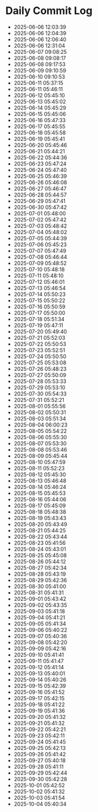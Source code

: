 # Daily Commit Log
- 2025-06-06 12:03:39
- 2025-06-06 12:04:39
- 2025-06-06 12:06:40
- 2025-06-06 12:31:04
- 2025-06-07 09:08:25
- 2025-06-08 09:08:17
- 2025-06-08 09:17:53
- 2025-06-09 09:10:59
- 2025-06-10 09:10:53
- 2025-06-11 05:37:15
- 2025-06-11 05:46:11
- 2025-06-12 05:45:10
- 2025-06-13 05:45:02
- 2025-06-14 05:45:29
- 2025-06-15 05:45:06
- 2025-06-16 05:47:33
- 2025-06-17 05:45:55
- 2025-06-18 05:45:58
- 2025-06-19 05:45:41
- 2025-06-20 05:45:46
- 2025-06-21 05:44:21
- 2025-06-22 05:44:36
- 2025-06-23 05:47:24
- 2025-06-24 05:47:40
- 2025-06-25 05:46:39
- 2025-06-26 05:46:08
- 2025-06-27 05:46:47
- 2025-06-28 05:44:57
- 2025-06-29 05:47:41
- 2025-06-30 05:47:42
- 2025-07-01 05:48:00
- 2025-07-02 05:47:42
- 2025-07-03 05:48:42
- 2025-07-04 05:48:02
- 2025-07-05 05:44:39
- 2025-07-06 05:45:23
- 2025-07-07 05:47:49
- 2025-07-08 05:46:44
- 2025-07-09 05:48:52
- 2025-07-10 05:48:18
- 2025-07-11 05:48:10
- 2025-07-12 05:46:01
- 2025-07-13 05:46:54
- 2025-07-14 05:50:23
- 2025-07-15 05:50:22
- 2025-07-16 05:50:59
- 2025-07-17 05:50:00
- 2025-07-18 05:51:34
- 2025-07-19 05:47:11
- 2025-07-20 05:49:40
- 2025-07-21 05:52:03
- 2025-07-22 05:50:53
- 2025-07-23 05:52:51
- 2025-07-24 05:50:50
- 2025-07-25 05:53:08
- 2025-07-26 05:48:23
- 2025-07-27 05:50:09
- 2025-07-28 05:53:33
- 2025-07-29 05:53:10
- 2025-07-30 05:54:33
- 2025-07-31 05:52:21
- 2025-08-01 05:55:56
- 2025-08-02 05:50:31
- 2025-08-03 05:51:34
- 2025-08-04 06:00:23
- 2025-08-05 05:54:22
- 2025-08-06 05:55:30
- 2025-08-07 05:53:30
- 2025-08-08 05:53:46
- 2025-08-09 05:45:44
- 2025-08-10 05:47:59
- 2025-08-11 05:52:23
- 2025-08-12 05:45:30
- 2025-08-13 05:46:48
- 2025-08-14 05:46:24
- 2025-08-15 05:45:53
- 2025-08-16 05:44:06
- 2025-08-17 05:45:09
- 2025-08-18 05:48:38
- 2025-08-19 05:43:43
- 2025-08-20 05:43:49
- 2025-08-21 05:44:25
- 2025-08-22 05:43:44
- 2025-08-23 05:41:56
- 2025-08-24 05:43:01
- 2025-08-25 05:45:08
- 2025-08-26 05:44:12
- 2025-08-27 05:42:34
- 2025-08-28 05:43:19
- 2025-08-29 05:42:36
- 2025-08-30 05:41:00
- 2025-08-31 05:41:31
- 2025-09-01 05:43:42
- 2025-09-02 05:43:35
- 2025-09-03 05:41:18
- 2025-09-04 05:41:21
- 2025-09-05 05:41:34
- 2025-09-06 05:40:22
- 2025-09-07 05:40:36
- 2025-09-08 05:42:20
- 2025-09-09 05:42:16
- 2025-09-10 05:41:41
- 2025-09-11 05:41:47
- 2025-09-12 05:41:14
- 2025-09-13 05:40:01
- 2025-09-14 05:40:26
- 2025-09-15 05:42:39
- 2025-09-16 05:41:52
- 2025-09-17 05:42:15
- 2025-09-18 05:41:22
- 2025-09-19 05:41:36
- 2025-09-20 05:41:32
- 2025-09-21 05:41:32
- 2025-09-22 05:42:21
- 2025-09-23 05:42:11
- 2025-09-24 05:41:45
- 2025-09-25 05:42:13
- 2025-09-26 05:41:42
- 2025-09-27 05:40:18
- 2025-09-28 05:41:11
- 2025-09-29 05:42:44
- 2025-09-30 05:42:28
- 2025-10-01 05:42:52
- 2025-10-02 05:41:32
- 2025-10-03 05:41:54
- 2025-10-04 05:40:34
